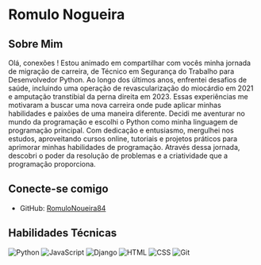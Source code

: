 # Romulo Nogueira


## Sobre Mim

Olá, conexões !
Estou animado em compartilhar com vocês minha jornada de migração de carreira, de Técnico em Segurança do Trabalho para Desenvolvedor Python. Ao longo dos últimos anos, enfrentei desafios de saúde, incluindo uma operação de revascularização do miocárdio em 2021 e amputação transtibial da perna direita em 2023. Essas experiências me motivaram a buscar uma nova carreira onde pude aplicar minhas habilidades e paixões de uma maneira diferente.
Decidi me aventurar no mundo da programação e escolhi o Python como minha linguagem de programação principal. Com dedicação e entusiasmo, mergulhei nos estudos, aproveitando cursos online, tutoriais e projetos práticos para aprimorar minhas habilidades de programação. Através dessa jornada, descobri o poder da resolução de problemas e a criatividade que a programação proporciona.



## Conecte-se comigo
- GitHub: [RomuloNoueira84](https://github.com/RomuloNogueira84)



## Habilidades Técnicas
![Python](https://img.shields.io/badge/Python-blue?style=for-the-badge&logo=python&logoColor=white) ![JavaScript](https://img.shields.io/badge/JavaScript-blue?style=for-the-badge&logo=javascript&logoColor=white)
![Django](https://img.shields.io/badge/Django-blue?style=for-the-badge&logo=django&logoColor=white)
![HTML](https://img.shields.io/badge/HTML-blue?style=for-the-badge&logo=html5&logoColor=white) ![CSS](https://img.shields.io/badge/CSS-blue?style=for-the-badge&logo=css3&logoColor=white)
![Git](https://img.shields.io/badge/Git-blue?style=for-the-badge&logo=git&logoColor=white)